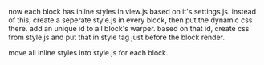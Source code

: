 now each block has inline styles in view.js based on it's settings.js. instead of this, create a seperate style.js in every block, then put the dynamic css there.
add an unique id to all block's warper. based on that id, create css from style.js and put that in style tag just before the block render.

move all inline styles into style.js for each block.